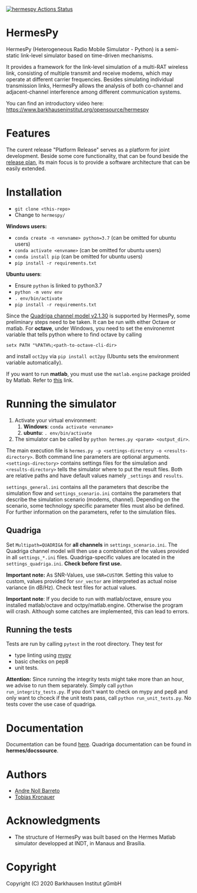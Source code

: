 [![hermespy Actions Status](https://github.com/barkhausen-institut/hermespy/workflows/hermespy/badge.svg)](https://github.com/barkhausen-institut/hermespy/actions)


# HermesPy

HermesPy (Heterogeneous Radio Mobile Simulator - Python) is a semi-static link-level simulator based on time-driven mechanisms.

It provides a framework for the link-level simulation of a multi-RAT wireless link, consisting of
multiple transmit and receive modems, which may operate at different carrier frequencies. Besides
simulating individual transmission links, HermesPy allows the analysis of both co-channel and
adjacent-channel interference among different communication systems.

You can find an introductory video here: https://www.barkhauseninstitut.org/opensource/hermespy

# Features

The curent release "Platform Release" serves as a platform for joint development. Beside some core functionality, that can be found beside the [release plan](FEATURES.md), its main focus is to provide a software architecture that can be easily extended.

# Installation

- `git clone <this-repo>`
- Change to `hermespy/`

**Windows users:**
- `conda create -n <envname> python=3.7` (can be omitted for ubuntu users)
- `conda activate <envname>` (can be omitted for ubuntu users)
- `conda install pip` (can be omitted for ubuntu users)
- `pip install -r requirements.txt`

**Ubuntu users**:
- Ensure `python` is linked to python3.7
- `python -m venv env`
- `. env/bin/activate`
- `pip install -r requirements.txt`
 

Since the [Quadriga channel model v2.1.30](https://quadriga-channel-model.de/) is supported by HermesPy, some preliminary steps need to be taken. It can be run with either Octave or matlab. For **octave**, under Windows, you need to set the environemnt variable that tells python where to find octave by calling

```
setx PATH "%PATH%;<path-to-octave-cli-dir>
```

and install `oct2py` via `pip install oct2py` (Ubuntu sets the environment variable automatically).

If you want to run **matlab**, you must use the `matlab.engine` package proided by Matlab. Refer to [this](https://de.mathworks.com/help/matlab/matlab_external/install-the-matlab-engine-for-python.html) link.

# Running the simulator

1. Activate your virtual environment:
   1. **Windows**: `conda activate <envname>`
   2. **ubuntu**: `. env/bin/activate` 
2. The simulator can be called by `python hermes.py <param> <output_dir>`.

The main execution file is `hermes.py -p <settings-directory -o <results-directory>`. Both command line parameters are optional arguments. `<settings-directory>` contains settings files for the simulation and `<results-directory>` tells the simulator where to put the result files. Both are relative paths and have default values namely `_settings` and `results`.

`settings_general.ini` contains all the parameters that describe the simulation flow and `settings_scenario.ini` contains the parameters that describe the simulation scenario (modems,
channel). Depending on the scenario, some technology specific parameter files must also be
defined. For further information on the parameters, refer to the simulation files.

## Quadriga

Set `Multipath=QUADRIGA` for **all channels** in `settings_scenario.ini`. The Quadriga channel model will then use a combination of the values provided in all `settings_*.ini` files. Quadriga-specific values are located in the `settings_quadriga.ini`. **Check before first use.**

**Important note:** As SNR-Values, use `SNR=CUSTOM`. Setting this value to custom, values provided for `snr_vector` are interpreted as actual noise variance (in dB/Hz). Check test files for actual values.

**Important note**: If you decide to run with matlab/octave, ensure you installed matlab/octave and octpy/matlab.engine. Otherwise the program will crash. Although some catches are implemented, this can lead to errors.

## Running the tests

Tests are run by calling `pytest` in the root directory. They test for

- type linting using [mypy](mypy.readthedocs.io/)
- basic checks on pep8
- unit tests. 

**Attention:** Since running the integrity tests might take more than an hour, we advise to run them separately. Simply call `python run_integrity_tests.py`. If you don't want to check on mypy and pep8 and only want to chceck if the unit tests pass, call `python run_unit_tests.py`. No tests cover the use case of quadriga.

# Documentation

Documentation can be found [here](https://barkhausen-institut.github.io/hermespy).
Quadriga documentation can be found in **hermes/docssource**.

# Authors

* [Andre Noll Barreto](https://gitlab.com/anollba)
* [Tobias Kronauer](https://github.com/tokr-bit)

# Acknowledgments

* The structure of HermesPy was built based on the Hermes Matlab simulator developped at INDT, in
Manaus and Brasília.

# Copyright
Copyright (C) 2020 Barkhausen Institut gGmbH

